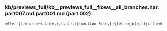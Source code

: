 ### kb/previews_full/kb__previews_full__flows__all_branches.har.part007.md.part001.md (part 002)

```md
=0?e[r|1]=n:(r=~r,bh(e,r,t,n)),r}function Ei(e,t){let n=jn(e,t);if(n>=0)re
```

```
